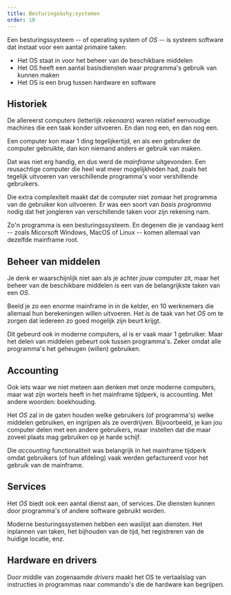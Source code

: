 ```yaml
---
title: Besturings&shy;systemen
order: 10
---
```


Een besturingssysteem -- of operating system of _OS_ -- is systeem software
dat instaat voor een aantal primaire taken: 

 - Het OS staat in voor het beheer van de beschikbare middelen
 - Het OS heeft een aantal basisdiensten waar programma's gebruik van kunnen maken
 - Het OS is een brug tussen hardware en software


## Historiek

De allereerst computers (letterlijk _rekenaars_) waren relatief eenvoudige machines
die een taak konder uitvoeren. En dan nog een, en dan nog een.

Een computer kon maar 1 ding tegelijkertijd, en als een gebruiker de computer
gebruikte, dan kon niemand anders er gebruik van maken.

Dat was niet erg handig, en dus werd de _mainframe_ uitgevonden. 
Een reusachtige computer die heel wat meer mogelijkheden had,
zoals het tegelijk uitvoeren van verschillende programma's
voor vershillende gebruikers.

Die extra complexiteit maakt dat de computer niet zomaar het programma
van de gebruiker kon uitvoeren. Er was een soort van *basis programma*
nodig dat het jongleren van verschillende taken voor zijn rekening nam.

Zo'n programma is een besturingssysteem. En degenen die je vandaag kent
-- zoals Micorsoft Windows, MacOS of Linux -- komen allemaal van dezelfde
mainframe root.

## Beheer van middelen

Je denk er waarschijnlijk niet aan als je achter *jouw* computer zit, maar het 
beheer van de beschikbare middelen is een van de belangrijkste taken van een _OS_.

Beeld je zo een enorme mainframe in in de kelder, en 10 werknemers die allemaal
hun berekeningen willen uitvoeren. Het is de taak van het _OS_ om te zorgen
dat iedereen zo goed mogelijk zijn beurt krijgt.

Dit gebeurd ook in moderne computers, al is er vaak maar 1 gebruiker.
Maar het delen van middelen gebeurt ook tussen programma's. Zeker omdat
alle programma's het geheugen (willen) gebruiken.

## Accounting

Ook iets waar we niet meteen aan denken met onze moderne computers, maar
wat zijn wortels heeft in het mainframe tijdperk, is accounting.
Met andere woorden: boekhouding.

Het _OS_ zal in de gaten houden welke gebruikers (of programma's) welke
middelen gebruiken, en ingrijpen als ze overdrijven.
Bijvoorbeeld, je kan jou computer delen met een andere gebruikers, maar
instellen dat die maar zoveel plaats mag gebruiken op je harde schijf.

Die _accounting_ functionaliteit was belangrijk in het mainframe tijdperk
omdat gebruikers (of hun afdeling) vaak werden gefactureerd voor het gebruik
van de mainframe.

## Services

Het _OS_ biedt ook een aantal dienst aan, of services.
Die diensten kunnen door programma's of andere software gebruikt worden.

Moderne besturingssystemen hebben een waslijst aan diensten. 
Het inplannen van taken, het bijhouden van de tijd, het registreren van de huidige locatie, enz.

## Hardware en drivers

Door middle van zogenaamde _drivers_ maakt het OS te vertaalslag van instructies
in programmas naar commando's die de hardware kan begrijpen.
